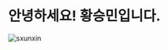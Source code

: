 # 안녕하세요! 황승민입니다.
<p align="left"> <img src="https://komarev.com/ghpvc/?username=sxunxin&label=Profile%20views&color=0e75b6&style=flat" alt="sxunxin" /> </p>
